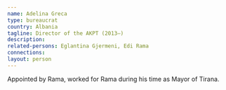 ```yaml
---
name: Adelina Greca
type: bureaucrat
country: Albania
tagline: Director of the AKPT (2013–)
description:
related-persons: Eglantina Gjermeni, Edi Rama
connections:
layout: person
---
```

Appointed by Rama, worked for Rama during his time as Mayor of Tirana.
